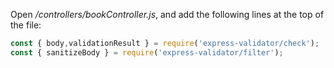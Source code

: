 Open */controllers/bookController.js*, and add the following lines at the top of the file:
    
```js
const { body,validationResult } = require('express-validator/check');
const { sanitizeBody } = require('express-validator/filter');
```
